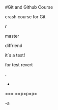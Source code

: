#Git and Github Course

crash course for Git


r

master


diffriend



it`s a test!

for test revert


.

-

===
==p=p=p=

-a